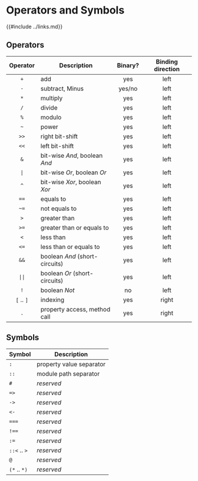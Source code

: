 Operators and Symbols
====================

{{#include ../links.md}}


Operators
---------

|     Operator      | Description                    | Binary? | Binding direction |
| :---------------: | ------------------------------ | :-----: | :---------------: |
|        `+`        | add                            |   yes   |       left        |
|        `-`        | subtract, Minus                | yes/no  |       left        |
|        `*`        | multiply                       |   yes   |       left        |
|        `/`        | divide                         |   yes   |       left        |
|        `%`        | modulo                         |   yes   |       left        |
|        `~`        | power                          |   yes   |       left        |
|       `>>`        | right bit-shift                |   yes   |       left        |
|       `<<`        | left bit-shift                 |   yes   |       left        |
|        `&`        | bit-wise _And_, boolean _And_  |   yes   |       left        |
|  <code>\|</code>  | bit-wise _Or_, boolean _Or_    |   yes   |       left        |
|        `^`        | bit-wise _Xor_, boolean _Xor_  |   yes   |       left        |
|       `==`        | equals to                      |   yes   |       left        |
|       `~=`        | not equals to                  |   yes   |       left        |
|        `>`        | greater than                   |   yes   |       left        |
|       `>=`        | greater than or equals to      |   yes   |       left        |
|        `<`        | less than                      |   yes   |       left        |
|       `<=`        | less than or equals to         |   yes   |       left        |
|       `&&`        | boolean _And_ (short-circuits) |   yes   |       left        |
| <code>\|\|</code> | boolean _Or_ (short-circuits)  |   yes   |       left        |
|        `!`        | boolean _Not_                  |   no    |       left        |
|    `[` .. `]`     | indexing                       |   yes   |       right       |
|        `.`        | property access, method call   |   yes   |       right       |


Symbols
-------

| Symbol       | Description              |
| ------------ | ------------------------ |
| `:`          | property value separator |
| `::`         | module path separator    |
| `#`          | _reserved_               |
| `=>`         | _reserved_               |
| `->`         | _reserved_               |
| `<-`         | _reserved_               |
| `===`        | _reserved_               |
| `!==`        | _reserved_               |
| `:=`         | _reserved_               |
| `::<` .. `>` | _reserved_               |
| `@`          | _reserved_               |
| `(*` .. `*)` | _reserved_               |
